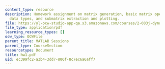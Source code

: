 ```yaml
---
content_type: resource
description: Homework assignment on matrix generation, basic matrix operations, understanding
  data types, and submatrix extraction and plotting.
file: https://ol-ocw-studio-app-qa.s3.amazonaws.com/courses/2-003j-dynamics-and-control-i-fall-2007/ec399fc2a3b43dd7806f8c7ec6a6aff7_hw1.pdf
file_type: application/pdf
learning_resource_types: []
ocw_type: OCWFile
parent_title: MATLAB Sessions
parent_type: CourseSection
resourcetype: Document
title: hw1.pdf
uid: ec399fc2-a3b4-3dd7-806f-8c7ec6a6aff7
---
```


